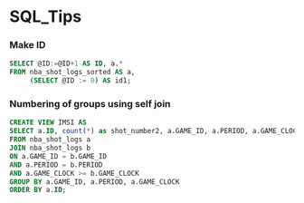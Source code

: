 # SQL_Tips

### Make ID
```SQL
SELECT @ID:=@ID+1 AS ID, a.*
FROM nba_shot_logs_sorted AS a, 
     (SELECT @ID := 0) AS id1;
```

### Numbering of groups using self join
```SQL
CREATE VIEW IMSI AS
SELECT a.ID, count(*) as shot_number2, a.GAME_ID, a.PERIOD, a.GAME_CLOCK
FROM nba_shot_logs a
JOIN nba_shot_logs b 
ON a.GAME_ID = b.GAME_ID 
AND a.PERIOD = b.PERIOD
AND a.GAME_CLOCK >= b.GAME_CLOCK
GROUP BY a.GAME_ID, a.PERIOD, a.GAME_CLOCK
ORDER BY a.ID;
```